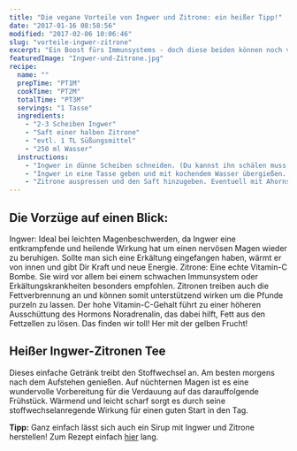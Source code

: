 ```yaml
---
title: "Die vegane Vorteile von Ingwer und Zitrone: ein heißer Tipp!"
date: "2017-01-16 08:58:56"
modified: "2017-02-06 10:06:46"
slug: "vorteile-ingwer-zitrone"
excerpt: "Ein Boost fürs Immunsystems - doch diese beiden können noch viel mehr!"
featuredImage: "Ingwer-und-Zitrone.jpg"
recipe:
  name: ""
  prepTime: "PT1M"
  cookTime: "PT2M"
  totalTime: "PT3M"
  servings: "1 Tasse"
  ingredients:
    - "2-3 Scheiben Ingwer"
    - "Saft einer halben Zitrone"
    - "evtl. 1 TL Süßungsmittel"
    - "250 ml Wasser"
  instructions:
    - "Ingwer in dünne Scheiben schneiden. (Du kannst ihn schälen muss man aber nicht.)"
    - "Ingwer in eine Tasse geben und mit kochendem Wasser übergießen. Mindestens zehn Minuten ziehen lassen."
    - "Zitrone auspressen und den Saft hinzugeben. Eventuell mit Ahornsirup, Agavendicksaft oder einem anderen beliebten Süßungsmittel süßen und genießen. Du kannst den Tee natürlich auch kalt genießen."
---
```


## **Die Vorzüge auf einen Blick:**

Ingwer: Ideal bei leichten Magenbeschwerden, da Ingwer eine entkrampfende und heilende Wirkung hat um einen nervösen Magen wieder zu beruhigen. Sollte man sich eine Erkältung eingefangen haben, wärmt er von innen und gibt Dir Kraft und neue Energie. Zitrone: Eine echte Vitamin-C Bombe. Sie wird vor allem bei einem schwachen Immunsystem oder Erkältungskrankheiten besonders empfohlen. Zitronen treiben auch die Fettverbrennung an und können somit unterstützend wirken um die Pfunde purzeln zu lassen. Der hohe Vitamin-C-Gehalt führt zu einer höheren Ausschüttung des Hormons Noradrenalin, das dabei hilft, Fett aus den Fettzellen zu lösen. Das finden wir toll! Her mit der gelben Frucht!

## **Heißer Ingwer-Zitronen Tee**

Dieses einfache Getränk treibt den Stoffwechsel an. Am besten morgens nach dem Aufstehen genießen. Auf nüchternen Magen ist es eine wundervolle Vorbereitung für die Verdauung auf das darauffolgende Frühstück. Wärmend und leicht scharf sorgt es durch seine stoffwechselanregende Wirkung für einen guten Start in den Tag.

**Tipp:** Ganz einfach lässt sich auch ein Sirup mit Ingwer und Zitrone herstellen! Zum Rezept einfach [hier](http://www.eatwithandrea.com/single-post/2017/01/13/DETOX-GINGER-LEMON-SYRUP) lang.